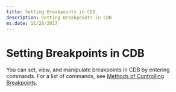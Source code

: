 ```yaml
---
title: Setting Breakpoints in CDB
description: Setting Breakpoints in CDB
ms.date: 11/28/2017
---
```


# Setting Breakpoints in CDB


You can set, view, and manipulate breakpoints in CDB by entering commands. For a list of commands, see [Methods of Controlling Breakpoints](methods-of-controlling-breakpoints.md).

 

 





